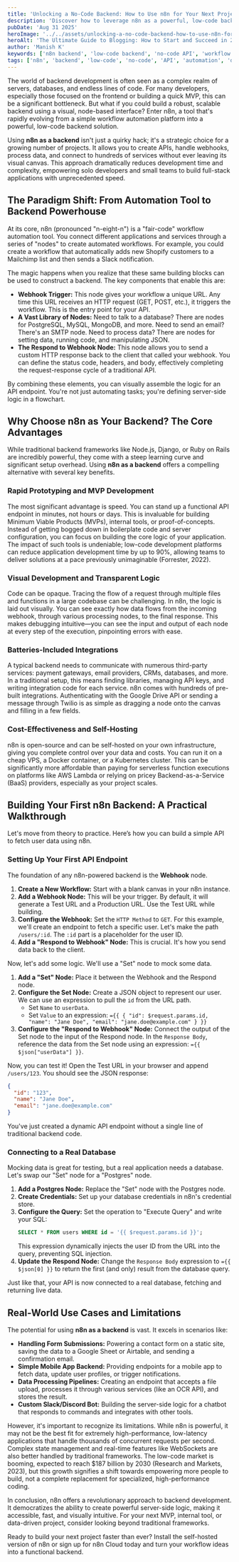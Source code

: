 ```yaml
---
title: 'Unlocking a No-Code Backend: How to Use n8n for Your Next Project'
description: 'Discover how to leverage n8n as a powerful, low-code backend. Learn to build APIs, handle webhooks, and manage data without writing extensive server-side code.'
pubDate: 'Aug 31 2025'
heroImage: '../../assets/unlocking-a-no-code-backend-how-to-use-n8n-for-your-next-project.jpg'
heroAlt: 'The Ultimate Guide to Blogging: How to Start and Succeed in 2024'
author: 'Manish K'
keywords: ['n8n backend', 'low-code backend', 'no-code API', 'workflow automation', 'n8n tutorial', 'backend as a service', 'serverless backend']
tags: ['n8n', 'backend', 'low-code', 'no-code', 'API', 'automation', 'development']
---
```

The world of backend development is often seen as a complex realm of servers, databases, and endless lines of code. For many developers, especially those focused on the frontend or building a quick MVP, this can be a significant bottleneck. But what if you could build a robust, scalable backend using a visual, node-based interface? Enter n8n, a tool that's rapidly evolving from a simple workflow automation platform into a powerful, low-code backend solution.

Using **n8n as a backend** isn't just a quirky hack; it's a strategic choice for a growing number of projects. It allows you to create APIs, handle webhooks, process data, and connect to hundreds of services without ever leaving its visual canvas. This approach dramatically reduces development time and complexity, empowering solo developers and small teams to build full-stack applications with unprecedented speed.

## The Paradigm Shift: From Automation Tool to Backend Powerhouse

At its core, n8n (pronounced "n-eight-n") is a "fair-code" workflow automation tool. You connect different applications and services through a series of "nodes" to create automated workflows. For example, you could create a workflow that automatically adds new Shopify customers to a Mailchimp list and then sends a Slack notification.

The magic happens when you realize that these same building blocks can be used to construct a backend. The key components that enable this are:

*   **Webhook Trigger:** This node gives your workflow a unique URL. Any time this URL receives an HTTP request (GET, POST, etc.), it triggers the workflow. This is the entry point for your API.
*   **A Vast Library of Nodes:** Need to talk to a database? There are nodes for PostgreSQL, MySQL, MongoDB, and more. Need to send an email? There's an SMTP node. Need to process data? There are nodes for setting data, running code, and manipulating JSON.
*   **The Respond to Webhook Node:** This node allows you to send a custom HTTP response back to the client that called your webhook. You can define the status code, headers, and body, effectively completing the request-response cycle of a traditional API.

By combining these elements, you can visually assemble the logic for an API endpoint. You're not just automating tasks; you're defining server-side logic in a flowchart.

## Why Choose n8n as Your Backend? The Core Advantages

While traditional backend frameworks like Node.js, Django, or Ruby on Rails are incredibly powerful, they come with a steep learning curve and significant setup overhead. Using **n8n as a backend** offers a compelling alternative with several key benefits.

### Rapid Prototyping and MVP Development

The most significant advantage is speed. You can stand up a functional API endpoint in minutes, not hours or days. This is invaluable for building Minimum Viable Products (MVPs), internal tools, or proof-of-concepts. Instead of getting bogged down in boilerplate code and server configuration, you can focus on building the core logic of your application. The impact of such tools is undeniable; low-code development platforms can reduce application development time by up to 90%, allowing teams to deliver solutions at a pace previously unimaginable (Forrester, 2022).

### Visual Development and Transparent Logic

Code can be opaque. Tracing the flow of a request through multiple files and functions in a large codebase can be challenging. In n8n, the logic is laid out visually. You can see exactly how data flows from the incoming webhook, through various processing nodes, to the final response. This makes debugging intuitive—you can see the input and output of each node at every step of the execution, pinpointing errors with ease.

### Batteries-Included Integrations

A typical backend needs to communicate with numerous third-party services: payment gateways, email providers, CRMs, databases, and more. In a traditional setup, this means finding libraries, managing API keys, and writing integration code for each service. n8n comes with hundreds of pre-built integrations. Authenticating with the Google Drive API or sending a message through Twilio is as simple as dragging a node onto the canvas and filling in a few fields.

### Cost-Effectiveness and Self-Hosting

n8n is open-source and can be self-hosted on your own infrastructure, giving you complete control over your data and costs. You can run it on a cheap VPS, a Docker container, or a Kubernetes cluster. This can be significantly more affordable than paying for serverless function executions on platforms like AWS Lambda or relying on pricey Backend-as-a-Service (BaaS) providers, especially as your project scales.

## Building Your First n8n Backend: A Practical Walkthrough

Let's move from theory to practice. Here’s how you can build a simple API to fetch user data using n8n.

### Setting Up Your First API Endpoint

The foundation of any n8n-powered backend is the **Webhook** node.

1.  **Create a New Workflow:** Start with a blank canvas in your n8n instance.
2.  **Add a Webhook Node:** This will be your trigger. By default, it will generate a Test URL and a Production URL. Use the Test URL while building.
3.  **Configure the Webhook:** Set the `HTTP Method` to `GET`. For this example, we'll create an endpoint to fetch a specific user. Let's make the path `/users/:id`. The `:id` part is a placeholder for the user ID.
4.  **Add a "Respond to Webhook" Node:** This is crucial. It's how you send data back to the client.

Now, let's add some logic. We'll use a "Set" node to mock some data.

1.  **Add a "Set" Node:** Place it between the Webhook and the Respond node.
2.  **Configure the Set Node:** Create a JSON object to represent our user. We can use an expression to pull the `id` from the URL path.
    *   Set `Name` to `userData`.
    *   Set `Value` to an expression: `={{ { "id": $request.params.id, "name": "Jane Doe", "email": "jane.doe@example.com" } }}`
3.  **Configure the "Respond to Webhook" Node:** Connect the output of the Set node to the input of the Respond node. In the `Response Body`, reference the data from the Set node using an expression: `={{ $json["userData"] }}`.

Now, you can test it! Open the Test URL in your browser and append `/users/123`. You should see the JSON response:

```json
{
  "id": "123",
  "name": "Jane Doe",
  "email": "jane.doe@example.com"
}
```

You've just created a dynamic API endpoint without a single line of traditional backend code.

### Connecting to a Real Database

Mocking data is great for testing, but a real application needs a database. Let's swap our "Set" node for a "Postgres" node.

1.  **Add a Postgres Node:** Replace the "Set" node with the Postgres node.
2.  **Create Credentials:** Set up your database credentials in n8n's credential store.
3.  **Configure the Query:** Set the operation to "Execute Query" and write your SQL:
    ```sql
    SELECT * FROM users WHERE id = '{{ $request.params.id }}';
    ```
    This expression dynamically injects the user ID from the URL into the query, preventing SQL injection.
4.  **Update the Respond Node:** Change the `Response Body` expression to `={{ $json[0] }}` to return the first (and only) result from the database query.

Just like that, your API is now connected to a real database, fetching and returning live data.

## Real-World Use Cases and Limitations

The potential for using **n8n as a backend** is vast. It excels in scenarios like:

*   **Handling Form Submissions:** Powering a contact form on a static site, saving the data to a Google Sheet or Airtable, and sending a confirmation email.
*   **Simple Mobile App Backend:** Providing endpoints for a mobile app to fetch data, update user profiles, or trigger notifications.
*   **Data Processing Pipelines:** Creating an endpoint that accepts a file upload, processes it through various services (like an OCR API), and stores the result.
*   **Custom Slack/Discord Bot:** Building the server-side logic for a chatbot that responds to commands and integrates with other tools.

However, it's important to recognize its limitations. While n8n is powerful, it may not be the best fit for extremely high-performance, low-latency applications that handle thousands of concurrent requests per second. Complex state management and real-time features like WebSockets are also better handled by traditional frameworks. The low-code market is booming, expected to reach $187 billion by 2030 (Research and Markets, 2023), but this growth signifies a shift towards empowering more people to build, not a complete replacement for specialized, high-performance coding.

In conclusion, n8n offers a revolutionary approach to backend development. It democratizes the ability to create powerful server-side logic, making it accessible, fast, and visually intuitive. For your next MVP, internal tool, or data-driven project, consider looking beyond traditional frameworks.

Ready to build your next project faster than ever? Install the self-hosted version of n8n or sign up for n8n Cloud today and turn your workflow ideas into a functional backend.
